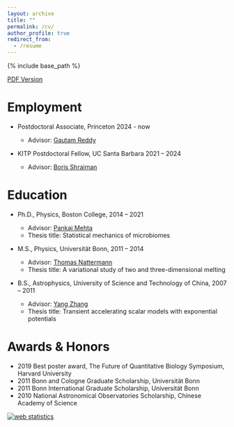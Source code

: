 ```yaml
---
layout: archive
title: ""
permalink: /cv/
author_profile: true
redirect_from:
  - /resume
---
```


{% include base_path %}


<span style="color:#4285F4">[PDF Version](/files/CV_WCui.pdf) 


Employment
======
* Postdoctoral Associate, Princeton 2024 - now
  * Advisor: [Gautam Reddy](https://reddylab.physics.princeton.edu/)
  
* KITP Postdoctoral Fellow, UC Santa Barbara 2021 – 2024
  * Advisor: [Boris Shraiman](https://www.kitp.ucsb.edu/shraiman)

Education
======
* Ph.D., Physics, Boston College, 2014 – 2021
  * Advisor: [Pankaj Mehta](http://physics.bu.edu/~pankajm/)
  * Thesis title: Statistical mechanics of microbiomes
  
* M.S., Physics, Universität Bonn, 2011 – 2014
  * Advisor: [Thomas Nattermann](http://www.thp.uni-koeln.de/natter/index.html)
  * Thesis title: A variational study of two and three-dimensional melting

* B.S., Astrophysics, University of Science and Technology of China, 2007 – 2011
  * Advisor: [Yang Zhang](http://dsxt.ustc.edu.cn/zj_js.asp?zzid=169)
  * Thesis title: Transient accelerating scalar models with exponential potentials

Awards & Honors
======
* 2019 Best poster award, The Future of Quantitative Biology Symposium, Harvard University
* 2011 Bonn and Cologne Graduate Scholarship, Universität Bonn
* 2011 Bonn International Graduate Scholarship, Universität Bonn
* 2010 National Astronomical Observatories Scholarship, Chinese Academy of Science

<!-- Default Statcounter code for CV
https://wenping-cui.github.io//cv/ -->
<script type="text/javascript">
var sc_project=12455484; 
var sc_invisible=1; 
var sc_security="3361e7aa"; 
</script>
<script type="text/javascript"
src="https://www.statcounter.com/counter/counter.js"
async></script>
<noscript><div class="statcounter"><a title="web statistics"
href="https://statcounter.com/" target="_blank"><img
class="statcounter"
src="https://c.statcounter.com/12455484/0/3361e7aa/1/"
alt="web statistics"></a></div></noscript>
<!-- End of Statcounter Code -->
